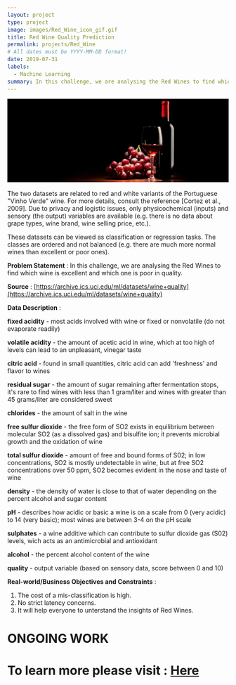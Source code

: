 ```yaml
---
layout: project
type: project
image: images/Red_Wine_icon_gif.gif
title: Red Wine Quality Prediction
permalink: projects/Red_Wine
# All dates must be YYYY-MM-DD format!
date: 2019-07-31
labels:
  - Machine Learning
summary: In this challenge, we are analysing the Red Wines to find which wine is excellent and which one is poor in quality.
---
```


<img class="ui image" src="../images/Red_Wine_Quality_Prediction_Banner.png">

The two datasets are related to red and white variants of the Portuguese "Vinho Verde" wine. For more details, consult the reference [Cortez et al., 2009]. Due to privacy and logistic issues, only physicochemical (inputs) and sensory (the output) variables are available (e.g. there is no data about grape types, wine brand, wine selling price, etc.).

These datasets can be viewed as classification or regression tasks. The classes are ordered and not balanced (e.g. there are much more normal wines than excellent or poor ones).

<b>Problem Statement</b> : In this challenge, we are analysing the Red Wines to find which wine is excellent and which one is poor in quality.

<b>Source</b> : [https://archive.ics.uci.edu/ml/datasets/wine+quality](https://archive.ics.uci.edu/ml/datasets/wine+quality)

<b>Data Description</b> : 

<b>fixed acidity</b> - most acids involved with wine or fixed or nonvolatile (do not evaporate readily)

<b>volatile acidity</b> - the amount of acetic acid in wine, which at too high of levels can lead to an unpleasant, vinegar taste

<b>citric acid</b> - found in small quantities, citric acid can add 'freshness' and flavor to wines

<b>residual sugar</b> - the amount of sugar remaining after fermentation stops, it's rare to find wines with less than 1 gram/liter and wines with greater than 45 grams/liter are considered sweet

<b>chlorides</b> - the amount of salt in the wine

<b>free sulfur dioxide</b> - the free form of SO2 exists in equilibrium between molecular SO2 (as a dissolved gas) and bisulfite ion; it prevents microbial growth and the oxidation of wine

<b>total sulfur dioxide</b> - amount of free and bound forms of S02; in low concentrations, SO2 is mostly undetectable in wine, but at free SO2 concentrations over 50 ppm, SO2 becomes evident in the nose and taste of wine

<b>density</b> - the density of water is close to that of water depending on the percent alcohol and sugar content

<b>pH</b> - describes how acidic or basic a wine is on a scale from 0 (very acidic) to 14 (very basic); most wines are between 3-4 on the pH scale

<b>sulphates</b> - a wine additive which can contribute to sulfur dioxide gas (S02) levels, wich acts as an antimicrobial and antioxidant

<b>alcohol</b> - the percent alcohol content of the wine

<b>quality</b> - output variable (based on sensory data, score between 0 and 10)

<b>Real-world/Business Objectives and Constraints</b> : 
1. The cost of a mis-classification is high.
2. No strict latency concerns.
3. It will help everyone to unterstand the insights of Red Wines.

<h1>ONGOING WORK<h1>

To learn more please visit : [Here](https://github.com/Souravban/Zomato-Restaurant-Analysis)
